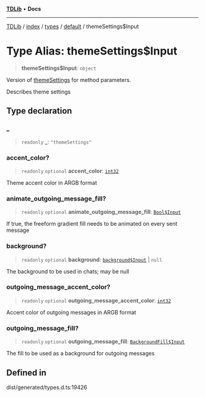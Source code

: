 [**TDLib**](../../../../../../README.md) • **Docs**

***

[TDLib](../../../../../../modules.md) / [index](../../../../../README.md) / [types](../../../README.md) / [default](../README.md) / themeSettings$Input

# Type Alias: themeSettings$Input

> **themeSettings$Input**: `object`

Version of [themeSettings](themeSettings.md) for method parameters.

Describes theme settings

## Type declaration

### \_

> `readonly` **\_**: `"themeSettings"`

### accent\_color?

> `readonly` `optional` **accent\_color**: [`int32`](int32.md)

Theme accent color in ARGB format

### animate\_outgoing\_message\_fill?

> `readonly` `optional` **animate\_outgoing\_message\_fill**: [`Bool$Input`](Bool$Input.md)

If true, the freeform gradient fill needs to be animated on every sent message

### background?

> `readonly` `optional` **background**: [`background$Input`](background$Input.md) \| `null`

The background to be used in chats; may be null

### outgoing\_message\_accent\_color?

> `readonly` `optional` **outgoing\_message\_accent\_color**: [`int32`](int32.md)

Accent color of outgoing messages in ARGB format

### outgoing\_message\_fill?

> `readonly` `optional` **outgoing\_message\_fill**: [`BackgroundFill$Input`](BackgroundFill$Input.md)

The fill to be used as a background for outgoing messages

## Defined in

dist/generated/types.d.ts:19426
